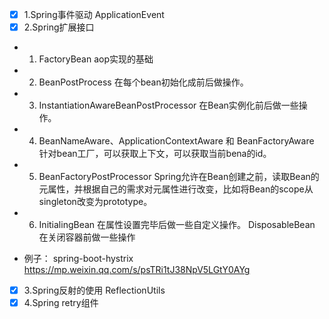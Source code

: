 
* [x] 1.Spring事件驱动 ApplicationEvent
* [x] 2.Spring扩展接口
 - 1. FactoryBean aop实现的基础
 - 2. BeanPostProcess 在每个bean初始化成前后做操作。
 - 3. InstantiationAwareBeanPostProcessor 在Bean实例化前后做一些操作。
 - 4. BeanNameAware、ApplicationContextAware 和 BeanFactoryAware 针对bean工厂，可以获取上下文，可以获取当前bena的id。
 - 5. BeanFactoryPostProcessor Spring允许在Bean创建之前，读取Bean的元属性，并根据自己的需求对元属性进行改变，比如将Bean的scope从singleton改变为prototype。
 - 6. InitialingBean 在属性设置完毕后做一些自定义操作。 DisposableBean 在关闭容器前做一些操作
 
 - 例子： spring-boot-hystrix   https://mp.weixin.qq.com/s/psTRi1tJ38NpV5LGtY0AYg
 
* [x] 3.Spring反射的使用 ReflectionUtils
* [x] 4.Spring retry组件
